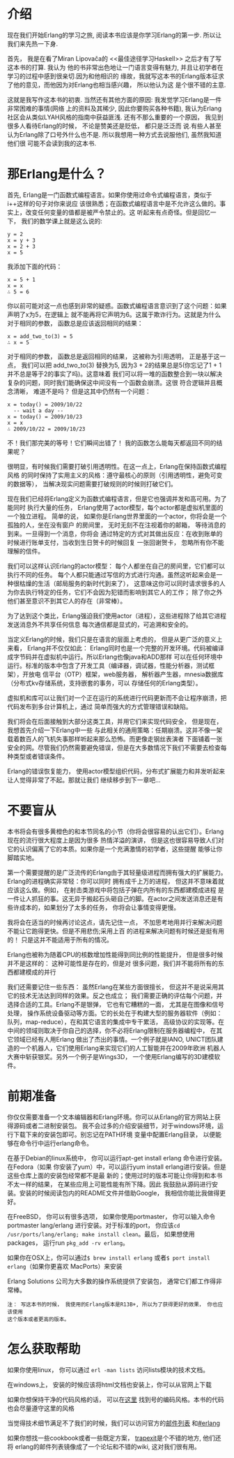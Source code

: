 介绍
=============

现在我们开始Erlang的学习之旅, 阅读本书应该是你学习Erlang的第一步. 所以让我们来先热一下身.

首先， 我是在看了Miran Lipovača的 <<最佳途径学习Haskell>> 之后才有了写这本书的打算. 我认为
他的书非常出色地让一门语言变得有魅力, 并且让初学者在学习的过程中感到很亲切.因为和他相识的
缘故，我就写这本书的Erlang版本征求了他的意见，而他因为对Erlang也相当感兴趣， 所以他认为这
是个很不错的主意.

这就是我写作这本书的初衷. 当然还有其他方面的原因: 我发觉学习Erlang是一件非常困难的事情(网络
上的资料及其稀少, 因此你要购买各种书籍), 我认为Erlang社区会从类似LYAH风格的指南中获益匪浅.
还有不那么重要的一个原因， 我见到很多人看待Erlang的时候， 不论是赞美还是贬低， 都只是泛泛而
说.有些人甚至认为Erlang除了口号外什么也不是. 所以我想用一种方式去说服他们, 虽然我知道他们很
可能不会读到我的这本书.

那Erlang是什么？
==================

首先, Erlang是一门函数式编程语言。如果你使用过命令式编程语言，类似于i++这样的句子对你来说应
该很熟悉；在函数式编程语言中是不允许这么做的。事实上，改变任何变量的值都是被严令禁止的。这
听起来有点奇怪。但是回忆一下， 我们的数学课上就是这么说的:

```
y = 2
x = y + 3
x = 2 + 3
x = 5
```
我添加下面的代码：

```
x = 5 + 1
x = x
∴ 5 = 6
```
你以前可能对这一点也感到非常的疑惑。函数式编程语言意识到了这个问题：如果声明了x为5，在逻辑上
就不能再将它声明为6。这属于欺诈行为。这就是为什么对于相同的参数， 函数总是应该返回相同的结果：
```
x = add_two_to(3) = 5
∴ x = 5
```

对于相同的参数， 函数总是返回相同的结果， 这被称为引用透明， 正是基于这一点， 我们可以把
add_two_to(3) 替换为5, 因为3 + 2的结果总是5(你忘记了1 + 1并不总是等于2的事实了吗)。这意味着
我们可以将一堆的函数整合到一块以解决复杂的问题，同时我们能确保这中间没有一个函数会崩溃。这很
符合逻辑并且概念清晰， 难道不是吗？ 但是这其中仍然有一个问题：

```
x = today() = 2009/10/22
  -- wait a day --
x = today() = 2009/10/23
x = x
∴ 2009/10/22 = 2009/10/23
```
不！我们那完美的等号！它们瞬间出错了！ 我的函数怎么能每天都返回不同的结果呢？

很明显，有时候我们需要打破引用透明性。在这一点上，Erlang在保持函数式编程风格
的同时保持了实用主义的风格：遵守最核心的原则（引用透明性，避免可变的数据等），
当解决现实问题需要打破规则的时候则打破它们。

现在我们已经将Erlang定义为函数式编程语言，但是它也强调并发和高可用。为了能同时
执行大量的任务， Erlang使用了actor模型，每个actor都是虚拟机里面的一个独立进程。
简单的说， 如果你是Erlang世界里面的一个actor，你将会是一个孤独的人，坐在没有窗户
的房间里， 无时无刻不在注视着你的邮箱， 等待消息的到来。一旦得到一个消息，你将会
通过特定的方式对其做出反应：在收到账单的时候进行账单支付，当收到生日贺卡的时候回复
一张回谢贺卡， 忽略所有你不能理解的信件。

我们可以这样认识Erlang的actor模型： 每个人都坐在自己的房间里，它们都可以执行不同的任务。
每个人都只能通过写信的方式进行沟通。虽然这听起来会是一种很枯燥的生活（邮局服务的新时代到来了），
这意味这你可以同时请求很多的人为你去执行特定的任务，它们不会因为犯错而影响到其它人的工作；
除了你之外他们甚至意识不到其它人的存在（非常棒）。

为了达到这个类比，Erlang强迫我们使用actor（进程），这些进程除了给其它进程发送消息外不共享任何信息
每次通信都是显式的，可追溯和安全的。

当定义Erlang的时候，我们只是在语言的层面上考虑的， 但是从更广泛的意义上来看， Erlang并不仅仅如此：
Erlang同时也是一个完整的开发环境。代码被编译成字节码并在虚拟机中运行。所以Erlang也像java和ADD那样
可以在任何环境中运行。标准的版本中包含了开发工具（编译器，调试器，性能分析器，测试框架），开放电
信平台（OTP）框架，web服务器， 解析器产生器，mnesia数据库（分布式kv存储系统，支持嵌套的事务，可以
存储任何的Erlang类型）。 

虚拟机和库可以让我们对一个正在运行的系统进行代码更新而不会让程序崩溃，把代码发布到多台计算机上，通过
简单而强大的方式管理错误和缺陷。

我们将会在后面接触到大部分这类工具，并用它们来实现代码安全， 但是现在， 我想首先介绍一下Erlang中一些
与此相关的通用策略：任期崩溃。这并不像一架载着数百人的飞机失事那样听起来那么恐怖。而更像走钢丝表演者
下面铺着一张安全的网。尽管我们仍然需要避免错误，但是在大多数情况下我们不需要去检查每种类型或者错误条件。

Erlang的错误恢复能力， 使用actor模型组织代码，分布式扩展能力和并发听起来让人觉得非常了不起。那就让我们
继续移步到下一章吧...

不要盲从
=============

本书将会有很多黄橙色的和本节同名的小节（你将会很容易的认出它们）。Erlang现在的流行很大程度上是因为很多
热情洋溢的演讲， 但是这也很容易导致人们对它的认识偏离了它的本质。如果你是一个充满激情的初学者，这些提醒
能够让你脚踏实地。

第一个需要提醒的是广泛流传的Erlang由于其轻量级进程而拥有强大的扩展能力。Erlang的进程确实非常轻：你可以同时
拥有成千上万的进程， 但这并不意味着就应该这么做。例如， 在射击类游戏中将包括子弹在内所有的东西都建模成进程
是一件让人抓狂的事。这无异于搬起石头砸自己的脚。在actor之间发送消息还是有些许成本的，如果划分了太多的任务，
你将会让事情变得更慢。

我将会在适当的时候再讨论这点，请先记住一点， 不加思考地用并行来解决问题不能让它跑得更快。但是不用悲伤;采用上百
的进程来解决问题有时候还是挺有用的！ 只是这并不能适用于所有的情况。

Erlang也被称为随着CPU的核数增加性能得到同比例的性能提升， 但是很多时候并不是这样的： 这种可能性是存在的，但是对
很多问题，我们并不能将所有的东西都建模成的并行

我们还需要记住一些东西： 虽然Erlang在某些方面很擅长， 但这并不是说采用其它的技术无法达到同样的效果。反之也成立；
我们需要正确的评估每个问题，并选择合适的工具。Erlang不是银弹， 它也有它糟糕的一面， 尤其是在图像和信号处理， 
操作系统设备驱动等方面。它的长处在于构建大型的服务器软件（例如：队列，map-reduce），在和其它语言的集成中专干累活，
高级协议的实现等。在中间的领域则取决于你自己的选择，你不必将Erlang限制在服务器编程中， 在其它领域已经有人用Erlang
做出了杰出的事情。一个例子就是IANO, UNICT团队建造的一个机器人，它们使用Erlang来实现它们的人工智能并在2009年欧洲
机器人大赛中斩获银奖。另外一个例子是Wings3D， 一个使用Erlang编写的3D建模软件。

前期准备
===============

你仅仅需要准备一个文本编辑器和Erlang环境。你可以从Erlang的官方网站上获得源码或者二进制安装包。
我不会过多的介绍安装细节，对于windows环境，运行下载下来的安装包即可。别忘记在PATH环境
变量中配置Erlang目录， 以便能够在命令行中运行erlang命令。

在基于Debian的linux系统中， 你可以运行apt-get install erlang 命令进行安装。在Fedora（如果
你安装了yum）中，可以运行yum install erlang进行安装。但是这些仓库上面的安装包经常都不是最
新的；使用过时的版本可能让你得到和本书不太一样的结果， 在某些应用上可能性能有所下降。因此
我鼓励从源码进行安装。安装的时候阅读包内的README文件并借助Google， 我相信你能比我做得更好。

在FreeBSD， 你可以有很多选项， 如果你使用portmaster， 你可以输入命令portmaster lang/erlang
进行安装。对于标准的port， 你应该`cd /usr/ports/lang/erlang; make install clean`。最后，
如果想使用packages， 运行run `pkg_add -rv erlang`。

如果你在OSX上，你可以通过`$ brew install erlang` 或者`$ port install erlang`（如果你更喜欢
MacPorts）来安装

Erlang Solutions 公司为大多数的操作系统提供了安装包， 通常它们都工作得非常棒。

```
注： 写这本书的时候， 我使用的Erlang版本是R13B+, 所以为了获得更好的效果， 你也应该使用
这个版本或者更高的版本。
```

怎么获取帮助
=====================

如果你使用linux， 你可以通过 `erl -man lists` 访问lists模块的技术文档。

在windows上， 安装的时候应该将html文档也安装上，你可以从官网上下载

如果你想保持干净的代码风格的话， 可以在[这里](http://www.erlang.se/doc/programming_rules.shtml)
找到号的编码风格。本书的代码也会尽量遵守这里的风格

当觉得技术细节满足不了我们的时候，我们可以访问官方的[邮件列表](http://www.erlang.org/static/doc/mailinglist.html)
和[#erlang](irc://irc.freenode.net/erlang)

如果你想找一些cookbook或者一些既定方案， [trapexit](trapexit.org)是个不错的地方, 他们还将
erlang的邮件列表镜像成了一个论坛和不错的wiki, 这对我们很有用。























































































